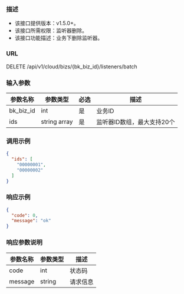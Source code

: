 ### 描述

- 该接口提供版本：v1.5.0+。
- 该接口所需权限：监听器删除。
- 该接口功能描述：业务下删除监听器。

### URL

DELETE /api/v1/cloud/bizs/{bk_biz_id}/listeners/batch

### 输入参数

| 参数名称   | 参数类型       | 必选 | 描述                    |
|-----------|--------------|------|------------------------|
| bk_biz_id | int          | 是   | 业务ID                  |
| ids       | string array | 是   | 监听器ID数组，最大支持20个 |

### 调用示例

```json
{
  "ids": [
    "00000001",
    "00000002"
  ]
}
```

### 响应示例

```json
{
  "code": 0,
  "message": "ok"
}
```

### 响应参数说明

| 参数名称 | 参数类型 | 描述    |
|---------|--------|---------|
| code    | int    | 状态码   |
| message | string | 请求信息 |
